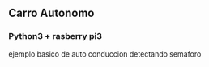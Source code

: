 ## Carro Autonomo
### Python3 + rasberry pi3

ejemplo basico de auto conduccion detectando semaforo



